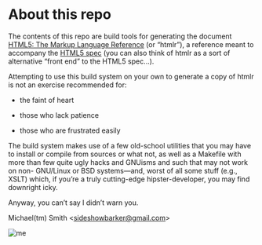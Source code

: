 # About this repo

The contents of this repo are build tools for generating the document [HTML5:
The Markup Language Reference][1] (or “htmlr”), a reference meant to accompany
the [HTML5 spec][2] (you can also think of htmlr as a sort of alternative
“front end” to the HTML5 spec…).

   [1]: http://dev.w3.org/html5/markup/

   [2]: http://dev.w3.org/html5/spec-author-view/

Attempting to use this build system on your own to generate a copy of htmlr is
not an exercise recommended for:

  * the faint of heart

  * those who lack patience

  * those who are frustrated easily

The build system makes use of a few old-school utilities that you may have to
install or compile from sources or what not, as well as a Makefile with more
than few quite ugly hacks and GNUisms and such that may not work on non-
GNU/Linux or BSD systems—and, worst of all some stuff (e.g., XSLT) which, if
you’re a truly cutting-edge hipster-developer, you may find downright icky.

Anyway, you can’t say I didn’t warn you.

Michael(tm) Smith <[sideshowbarker@gmail.com][3]>

   [3]: mailto:sideshowbarker@gmail.com

![me][4]

   [4]: http://sideshowbarker.net/images/smoker.jpg

